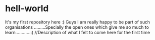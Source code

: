 # hell-world
It's my first repository here :)
Guys I am really happy to be part of such organisations .........Specially the open  ones which give me so much to learn............:)
//Description of what I felt to come here for the first time 

